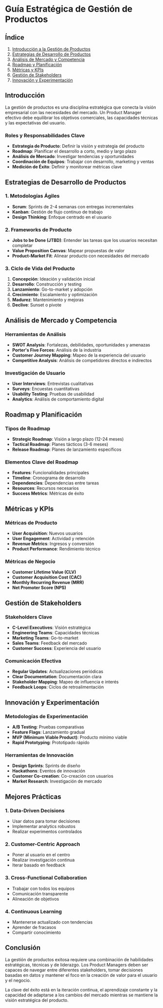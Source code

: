 # Guía Estratégica de Gestión de Productos

## Índice
1. [Introducción a la Gestión de Productos](#introducción)
2. [Estrategias de Desarrollo de Productos](#estrategias-desarrollo)
3. [Análisis de Mercado y Competencia](#análisis-mercado)
4. [Roadmap y Planificación](#roadmap-planificación)
5. [Métricas y KPIs](#métricas-kpis)
6. [Gestión de Stakeholders](#gestión-stakeholders)
7. [Innovación y Experimentación](#innovación-experimentación)

## Introducción

La gestión de productos es una disciplina estratégica que conecta la visión empresarial con las necesidades del mercado. Un Product Manager efectivo debe equilibrar los objetivos comerciales, las capacidades técnicas y las expectativas del usuario.

### Roles y Responsabilidades Clave

- **Estrategia de Producto**: Definir la visión y estrategia del producto
- **Roadmap**: Planificar el desarrollo a corto, medio y largo plazo
- **Análisis de Mercado**: Investigar tendencias y oportunidades
- **Coordinación de Equipos**: Trabajar con desarrollo, marketing y ventas
- **Medición de Éxito**: Definir y monitorear métricas clave

## Estrategias de Desarrollo de Productos

### 1. Metodologías Ágiles
- **Scrum**: Sprints de 2-4 semanas con entregas incrementales
- **Kanban**: Gestión de flujo continuo de trabajo
- **Design Thinking**: Enfoque centrado en el usuario

### 2. Frameworks de Producto
- **Jobs to be Done (JTBD)**: Entender las tareas que los usuarios necesitan completar
- **Value Proposition Canvas**: Mapear propuestas de valor
- **Product-Market Fit**: Alinear producto con necesidades del mercado

### 3. Ciclo de Vida del Producto
1. **Concepción**: Ideación y validación inicial
2. **Desarrollo**: Construcción y testing
3. **Lanzamiento**: Go-to-market y adopción
4. **Crecimiento**: Escalamiento y optimización
5. **Madurez**: Mantenimiento y mejoras
6. **Declive**: Sunset o pivote

## Análisis de Mercado y Competencia

### Herramientas de Análisis
- **SWOT Analysis**: Fortalezas, debilidades, oportunidades y amenazas
- **Porter's Five Forces**: Análisis de la industria
- **Customer Journey Mapping**: Mapeo de la experiencia del usuario
- **Competitive Analysis**: Análisis de competidores directos e indirectos

### Investigación de Usuario
- **User Interviews**: Entrevistas cualitativas
- **Surveys**: Encuestas cuantitativas
- **Usability Testing**: Pruebas de usabilidad
- **Analytics**: Análisis de comportamiento digital

## Roadmap y Planificación

### Tipos de Roadmap
- **Strategic Roadmap**: Visión a largo plazo (12-24 meses)
- **Tactical Roadmap**: Planes tácticos (3-6 meses)
- **Release Roadmap**: Planes de lanzamiento específicos

### Elementos Clave del Roadmap
- **Features**: Funcionalidades principales
- **Timeline**: Cronograma de desarrollo
- **Dependencies**: Dependencias entre tareas
- **Resources**: Recursos necesarios
- **Success Metrics**: Métricas de éxito

## Métricas y KPIs

### Métricas de Producto
- **User Acquisition**: Nuevos usuarios
- **User Engagement**: Actividad y retención
- **Revenue Metrics**: Ingresos y conversión
- **Product Performance**: Rendimiento técnico

### Métricas de Negocio
- **Customer Lifetime Value (CLV)**
- **Customer Acquisition Cost (CAC)**
- **Monthly Recurring Revenue (MRR)**
- **Net Promoter Score (NPS)**

## Gestión de Stakeholders

### Stakeholders Clave
- **C-Level Executives**: Visión estratégica
- **Engineering Teams**: Capacidades técnicas
- **Marketing Teams**: Go-to-market
- **Sales Teams**: Feedback del mercado
- **Customer Success**: Experiencia del usuario

### Comunicación Efectiva
- **Regular Updates**: Actualizaciones periódicas
- **Clear Documentation**: Documentación clara
- **Stakeholder Mapping**: Mapeo de influencia e interés
- **Feedback Loops**: Ciclos de retroalimentación

## Innovación y Experimentación

### Metodologías de Experimentación
- **A/B Testing**: Pruebas comparativas
- **Feature Flags**: Lanzamiento gradual
- **MVP (Minimum Viable Product)**: Producto mínimo viable
- **Rapid Prototyping**: Prototipado rápido

### Herramientas de Innovación
- **Design Sprints**: Sprints de diseño
- **Hackathons**: Eventos de innovación
- **Customer Co-creation**: Co-creación con usuarios
- **Market Research**: Investigación de mercado

## Mejores Prácticas

### 1. Data-Driven Decisions
- Usar datos para tomar decisiones
- Implementar analytics robustos
- Realizar experimentos controlados

### 2. Customer-Centric Approach
- Poner al usuario en el centro
- Realizar investigación continua
- Iterar basado en feedback

### 3. Cross-Functional Collaboration
- Trabajar con todos los equipos
- Comunicación transparente
- Alineación de objetivos

### 4. Continuous Learning
- Mantenerse actualizado con tendencias
- Aprender de fracasos
- Compartir conocimiento

## Conclusión

La gestión de productos exitosa requiere una combinación de habilidades estratégicas, técnicas y de liderazgo. Los Product Managers deben ser capaces de navegar entre diferentes stakeholders, tomar decisiones basadas en datos y mantener el foco en la creación de valor para el usuario y el negocio.

La clave del éxito está en la iteración continua, el aprendizaje constante y la capacidad de adaptarse a los cambios del mercado mientras se mantiene la visión estratégica del producto.







